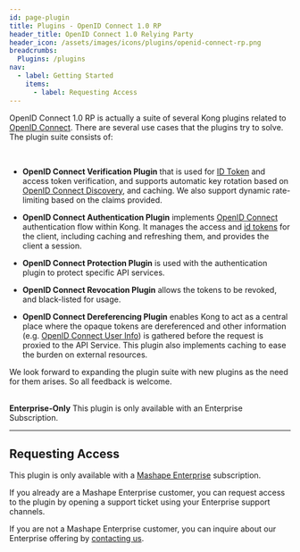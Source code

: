 ```yaml
---
id: page-plugin
title: Plugins - OpenID Connect 1.0 RP
header_title: OpenID Connect 1.0 Relying Party
header_icon: /assets/images/icons/plugins/openid-connect-rp.png
breadcrumbs:
  Plugins: /plugins
nav:
  - label: Getting Started
    items:
      - label: Requesting Access
---
```


OpenID Connect 1.0 RP is actually a suite of several Kong plugins related to
[OpenID Connect][connect]. There are several use cases that the plugins try
to solve. The plugin suite consists of:

<br />

* **OpenID Connect Verification Plugin** that is used for [ID Token][idtoken]
  and access token verification, and supports automatic key rotation based on
  [OpenID Connect Discovery][discovery], and caching. We also support dynamic
  rate-limiting based on the claims provided.
  
* **OpenID Connect Authentication Plugin** implements [OpenID Connect][connect]
  authentication flow within Kong. It manages the access and [id tokens][idtoken]
  for the client, including caching and refreshing them, and provides the client
  a session.
  
* **OpenID Connect Protection Plugin** is used with the authentication plugin
  to protect specific API services.

* **OpenID Connect Revocation Plugin** allows the tokens to be revoked, and
  black-listed for usage.
  
* **OpenID Connect Dereferencing Plugin** enables Kong to act as a central
  place where the opaque tokens are dereferenced and other information
  (e.g. [OpenID Connect User Info][userinfo]) is gathered before the request
  is proxied to the API Service. This plugin also implements caching to
  ease the burden on external resources.
  

We look forward to expanding the plugin suite with new plugins as the need for
them arises. So all feedback is welcome. 
  
<br />

<div class="alert alert-warning">
  <strong>Enterprise-Only</strong> This plugin is only available with an
  Enterprise Subscription. 
</div>

----

## Requesting Access

This plugin is only available with a [Mashape Enterprise](/enterprise) 
subscription.

If you already are a Mashape Enterprise customer, you can request access to the
plugin by opening a support ticket using your Enterprise support channels.

If you are not a Mashape Enterprise customer, you can inquire about our
Enterprise offering by [contacting us](/enterprise).


[connect]: http://openid.net/specs/openid-connect-core-1_0.html
[discovery]: http://openid.net/specs/openid-connect-discovery-1_0.html
[idtoken]: http://openid.net/specs/openid-connect-core-1_0.html#IDToken
[userinfo]: http://openid.net/specs/openid-connect-core-1_0.html#UserInfo
